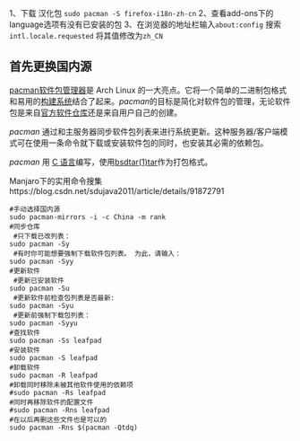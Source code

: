 1、下载 汉化包
`sudo pacman -S firefox-i18n-zh-cn`
2、查看add-ons下的language选项有没有已安装的包
3、在浏览器的地址栏输入`about:config` 搜索`intl.locale.requested` 将其值修改为`zh_CN`



## 首先更换国内源

[pacman](https://archlinux.org/pacman/)[软件包管理器](https://en.wikipedia.org/wiki/Package_management_system)是 Arch Linux 的一大亮点。它将一个简单的二进制包格式和易用的[构建系统](https://wiki.archlinux.org/index.php/Arch_Build_System_(简体中文))结合了起来。*pacman*的目标是简化对软件包的管理，无论软件包是来自[官方软件仓库](https://wiki.archlinux.org/index.php/Official_repositories_(简体中文))还是来自用户自己的创建。

*pacman* 通过和主服务器同步软件包列表来进行系统更新。这种服务器/客户端模式可在使用一条命令就下载或安装软件包的同时，也安装其必需的依赖包。

*pacman* 用 [C 语言](https://wiki.archlinux.org/index.php/C_(简体中文))编写，使用[bsdtar(1)](https://jlk.fjfi.cvut.cz/arch/manpages/man/bsdtar.1)[tar](https://en.wikipedia.org/wiki/tar_(computing))作为打包格式。

Manjaro下的实用命令搜集https://blog.csdn.net/sdujava2011/article/details/91872791

```shell
#手动选择国内源
sudo pacman-mirrors -i -c China -m rank   
#同步仓库
 #只下载已改列表：
sudo pacman -Sy
 #有时你可能想要强制下载软件包列表。 为此，请输入：
sudo pacman -Syy
#更新软件
 #更新已安装软件
sudo pacman -Su
 #更新软件前检查包列表是否最新:
sudo pacman -Syu
 #更新前强制下载包列表：
sudo pacman -Syyu
#查找软件
sudo pacman -Ss leafpad
#安装软件
sudo pacman -S leafpad
#卸载软件
sudo pacman -R leafpad
#卸载同时移除未被其他软件使用的依赖项
#sudo pacman -Rs leafpad
#同时再移除软件的配置文件
#sudo pacman -Rns leafpad
#在以后再删这些文件也是可以的
sudo pacman -Rns $(pacman -Qtdq)

```